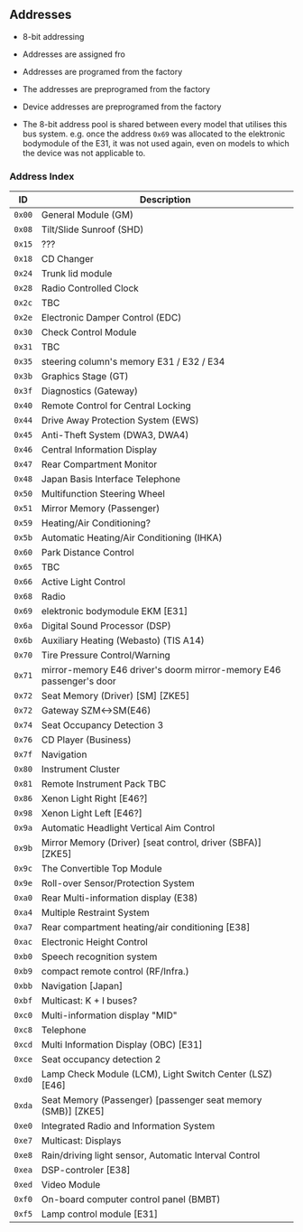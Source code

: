## Addresses

- 8-bit addressing
- Addresses are assigned fro
- Addresses are programed from the factory
- The addresses are preprogramed from the factory

- Device addresses are preprogramed from the factory
- The 8-bit address pool is shared between every model that utilises this bus system. e.g. once the address `0x69` was allocated to the elektronic bodymodule of the E31, it was not used again, even on models to which the device was not applicable to.

### Address Index

ID    |Description
------|----------
`0x00`|General Module (GM)
`0x08`|Tilt/Slide Sunroof (SHD)
`0x15`|???
`0x18`|CD Changer
`0x24`|Trunk lid module
`0x28`|Radio Controlled Clock
`0x2c`|TBC
`0x2e`|Electronic Damper Control (EDC)
`0x30`|Check Control Module
`0x31`|TBC
`0x35`|steering column's memory E31 / E32 / E34
`0x3b`|Graphics Stage (GT)
`0x3f`|Diagnostics (Gateway)
`0x40`|Remote Control for Central Locking
`0x44`|Drive Away Protection System (EWS)
`0x45`|Anti-Theft System (DWA3, DWA4)
`0x46`|Central Information Display
`0x47`|Rear Compartment Monitor
`0x48`|Japan Basis Interface Telephone
`0x50`|Multifunction Steering Wheel
`0x51`|Mirror Memory (Passenger)
`0x59`|Heating/Air Conditioning?
`0x5b`|Automatic Heating/Air Conditioning (IHKA)
`0x60`|Park Distance Control
`0x65`|TBC
`0x66`|Active Light Control
`0x68`|Radio
`0x69`|elektronic bodymodule EKM [E31]
`0x6a`|Digital Sound Processor (DSP)
`0x6b`|Auxiliary Heating (Webasto) (TIS A14)
`0x70`|Tire Pressure Control/Warning
`0x71`|mirror-memory E46 driver's doorm mirror-memory E46 passenger's door
`0x72`|Seat Memory (Driver) [SM] [ZKE5]
`0x72`|Gateway SZM<->SM(E46)
`0x74`|Seat Occupancy Detection 3
`0x76`|CD Player (Business)
`0x7f`|Navigation
`0x80`|Instrument Cluster
`0x81`|Remote Instrument Pack TBC 
`0x86`|Xenon Light Right [E46?]
`0x98`|Xenon Light Left [E46?]
`0x9a`|Automatic Headlight Vertical Aim Control
`0x9b`|Mirror Memory (Driver) [seat control, driver (SBFA)] [ZKE5]
`0x9c`|The Convertible Top Module
`0x9e`|Roll-over Sensor/Protection System
`0xa0`|Rear Multi-information display (E38)
`0xa4`|Multiple Restraint System
`0xa7`|Rear compartment heating/air conditioning [E38]
`0xac`|Electronic Height Control
`0xb0`|Speech recognition system
`0xb9`|compact remote control (RF/Infra.)
`0xbb`|Navigation [Japan]
`0xbf`|Multicast: K + I buses?
`0xc0`|Multi-information display "MID"
`0xc8`|Telephone
`0xcd`|Multi Information Display (OBC) [E31]
`0xce`|Seat occupancy detection 2
`0xd0`|Lamp Check Module (LCM), Light Switch Center (LSZ) [E46]
`0xda`|Seat Memory (Passenger) [passenger seat memory (SMB)] [ZKE5]
`0xe0`|Integrated Radio and Information System
`0xe7`|Multicast: Displays
`0xe8`|Rain/driving light sensor, Automatic Interval Control
`0xea`|DSP-controler [E38]
`0xed`|Video Module
`0xf0`|On-board computer control panel (BMBT)
`0xf5`|Lamp control module [E31]